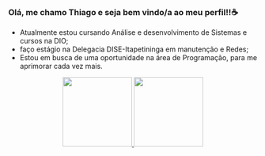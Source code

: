 ### Olá, me chamo Thiago e seja bem vindo/a ao meu perfil!!☕

- Atualmente estou cursando Análise e desenvolvimento de Sistemas e cursos na DIO;
- faço estágio na Delegacia DISE-Itapetininga em manutenção e Redes;
- Estou em busca de uma oportunidade na área de Programação, para me aprimorar cada vez mais.

<div align="center">
  <container>
  <a href="https://github.com/thiagodevlp">
  <img height="140em" src="https://github-readme-stats.vercel.app/api?username=thiagodevlp&show_icons=true&theme=dark&include_all_commits=true&count_private=true"/>
  <img height="140em" src="https://github-readme-stats.vercel.app/api/top-langs/?username=thiagodevlp&layout=compact&langs_count=7&theme=dark"/>
   </container>
</div>
